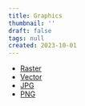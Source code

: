 ```yaml
---
title: Graphics
thumbnail: ''
draft: false
tags: null
created: 2023-10-01
---
```


* [Raster](Raster.md)
* [Vector](Vector.md)
* [JPG](JPG.md)
* [PNG](PNG.md)

